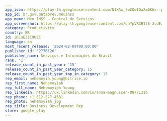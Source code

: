 ```yaml
---
app_icon: https://play-lh.googleusercontent.com/N1XAx_twCQwIOaZm0K6x--pb6QP4596wvjT77Bi4DC0ZAMzU1LWbI1pui8bTtkOg3FFZ
app_id: br.gov.dataprev.meuinss
app_name: Meu INSS – Central de Serviços
app_screenshot: https://play-lh.googleusercontent.com/ohYpVR3B1tS-JcdEzKj52VXl9FhPs91Qq1JUWkO38OebbaD-2PsuuT7NieJyFMKhMaA
category: Productivity
country: BR
id: iDLaEZiC9UZC
language: en
most_recent_release: '2024-02-09T00:00:00'
publisher_id: '2776126'
publisher_name: Serviços e Informações do Brasil
rank: '1'
release_count_in_past_year: '15'
release_count_in_past_year_category: 15
release_count_in_past_year_top_in_category: 15
rep_email: nehemoyia.young@bitrise.io
rep_first_name: Nehemoyiah
rep_full_name: Nehemoyiah Young
rep_linkedin: https://uk.linkedin.com/in/anna-magnussen-0977131b
rep_phone: +1 512-577-4531
rep_photo: nehemoyiah.jpg
rep_title: Business Development Rep
store: google_play
---
```


